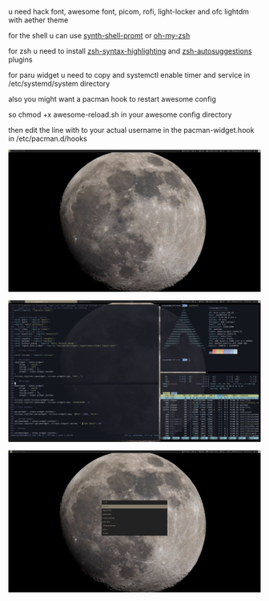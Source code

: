 u need hack font, awesome font, picom, rofi, light-locker and ofc lightdm with aether theme


for the shell u can use [synth-shell-promt](https://github.com/andresgongora/synth-shell-prompt) or [oh-my-zsh](https://github.com/ohmyzsh/ohmyzsh)


for zsh u need to install [zsh-syntax-highlighting](https://github.com/zsh-users/zsh-syntax-highlighting) and [zsh-autosuggestions](https://github.com/zsh-users/zsh-autosuggestions) plugins


for paru widget u need to copy and systemctl enable timer and service in /etc/systemd/system directory


also you might want a pacman hook to restart awesome config

so chmod +x awesome-reload.sh in your awesome config directory

then edit the line with <user> to your actual username in the pacman-widget.hook in /etc/pacman.d/hooks

![alt text](https://github.com/relaxxx89/awesomewm-moon-theme/blob/main/main.png?raw=true)


![alt text](https://github.com/relaxxx89/awesomewm-moon-theme/blob/main/cli.png?raw=true)


![alt text](https://github.com/relaxxx89/awesomewm-moon-theme/blob/main/rofi.png?raw=true)
